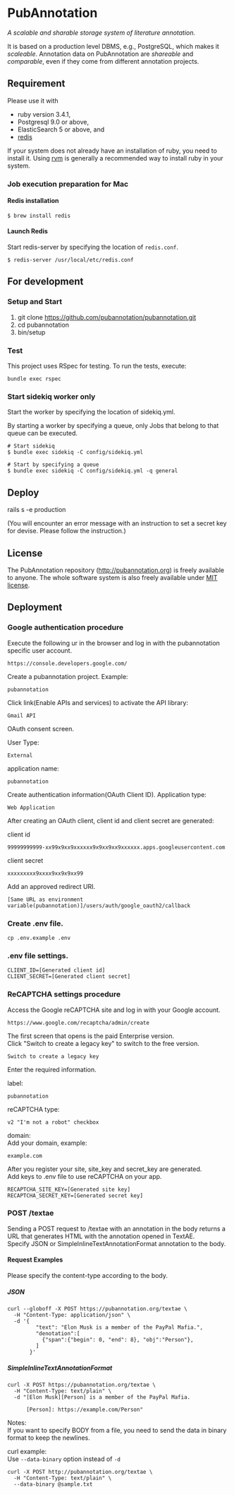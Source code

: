 PubAnnotation
=============

*A scalable and sharable storage system of literature annotation.*

It is based on a production level DBMS, e.g., PostgreSQL, which makes it *scaleable*.
Annotation data on PubAnnotation are *shareable* and *comparable*, even if they come from different annotation projects.

Requirement
-----------

Please use it with
* ruby version 3.4.1,
* Postgresql 9.0 or above,
* ElasticSearch 5 or above, and
* [redis](https://redis.io/)

If your system does not already have an installation of ruby, you need to install it. Using [rvm](https://rvm.io/) is generally a recommended way to install ruby in your system.

### Job execution preparation for Mac
#### Redis installation

```
$ brew install redis
```

#### Launch Redis

Start redis-server by specifying the location of `redis.conf`.
```
$ redis-server /usr/local/etc/redis.conf
```


## For development
### Setup and Start

1. git clone https://github.com/pubannotation/pubannotation.git
2. cd pubannotation
3. bin/setup

### Test
This project uses RSpec for testing. To run the tests, execute:
```
bundle exec rspec
```

### Start sidekiq worker only

Start the worker by specifying the location of sidekiq.yml.

By starting a worker by specifying a queue, only Jobs that belong to that queue can be executed.
```
# Start sidekiq
$ bundle exec sidekiq -C config/sidekiq.yml

# Start by specifying a queue
$ bundle exec sidekiq -C config/sidekiq.yml -q general
```

Deploy
-----

rails s -e production

(You will encounter an error message with an instruction to set a secret key for devise. Please follow the instruction.)

License
-------

The PubAnnotation repository (http://pubannotation.org) is freely available to anyone. The whole software system is also freely available under [MIT license](http://opensource.org/licenses/MIT).

## Deployment

### Google authentication procedure

Execute the following ur in the browser and log in with the pubannotation specific user account.
```
https://console.developers.google.com/
```

Create a pubannotation project.
Example:
```
pubannotation
```

Click link(Enable APIs and services) to activate the API library:
```
Gmail API
```

OAuth consent screen.

User Type:
```
External
```
application name:
```
pubannotation
```

Create authentication information(OAuth Client ID).
Application type:
```
Web Application
```
After creating an OAuth client, client id and client secret are generated:

client id
```
99999999999-xx99x9xx9xxxxxx9x9xx9xx9xxxxxx.apps.googleusercontent.com
```
client secret
```
xxxxxxxxx9xxxx9xx9x9xx99
```

Add an approved redirect URI.
```
[Same URL as environment variable(pubannotation)]/users/auth/google_oauth2/callback
```

### Create .env file.
```
cp .env.example .env
```

### .env file settings.
```
CLIENT_ID=[Generated client id]
CLIENT_SECRET=[Generated client secret]
```

### ReCAPTCHA settings procedure

Access the Google reCAPTCHA site and log in with your Google account.
```
https://www.google.com/recaptcha/admin/create
```

The first screen that opens is the paid Enterprise version.  
Click "Switch to create a legacy key" to switch to the free version.
```
Switch to create a legacy key
```

Enter the required information.

label:
```
pubannotation
```

reCAPTCHA type:
```
v2 "I'm not a robot" checkbox
```

domain:  
Add your domain, example:
```
example.com
```

After you register your site, site_key and secret_key are generated.  
Add keys to .env file to use reCAPTCHA on your app.
```
RECAPTCHA_SITE_KEY=[Generated site key]
RECAPTCHA_SECRET_KEY=[Generated secret key]
```

### POST /textae
Sending a POST request to /textae with an annotation in the body returns a URL that generates HTML with the annotation opened in TextAE.     
Specify JSON or SimpleInlineTextAnnotationFormat annotation to the body.

#### Request Examples
Please specify the content-type according to the body.

##### JSON
```
curl --globoff -X POST https://pubannotation.org/textae \
  -H "Content-Type: application/json" \
  -d '{
         "text": "Elon Musk is a member of the PayPal Mafia.",
         "denotation":[
           {"span":{"begin": 0, "end": 8}, "obj":"Person"},
         ]
       }'
```


##### SimpleInlineTextAnnotationFormat
```
curl -X POST https://pubannotation.org/textae \
  -H "Content-Type: text/plain" \
  -d "[Elon Musk][Person] is a member of the PayPal Mafia.

      [Person]: https://example.com/Person"
```

Notes:   
If you want to specify BODY from a file, you need to send the data in binary format to keep the newlines.

curl example:   
Use `--data-binary` option instead of `-d`
```
curl -X POST http://pubannotation.org/textae \
  -H "Content-Type: text/plain" \
  --data-binary @sample.txt
```
